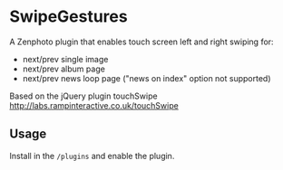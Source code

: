 SwipeGestures
==========

A Zenphoto plugin that enables touch screen left and right swiping for:
- next/prev single image
- next/prev album page
- next/prev news loop page ("news on index" option not supported)

Based on the jQuery plugin touchSwipe http://labs.rampinteractive.co.uk/touchSwipe

Usage
------

Install in the `/plugins` and enable the plugin. 

